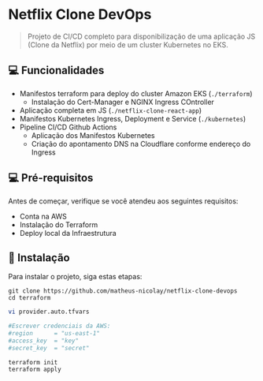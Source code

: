 # Netflix Clone DevOps

> Projeto de CI/CD completo para disponibilização de uma aplicação JS (Clone da Netflix) por meio de um cluster Kubernetes no EKS.

## 💻 Funcionalidades

- Manifestos terraform para deploy do cluster Amazon EKS (`./terraform`)
  - Instalação do Cert-Manager e NGINX Ingress COntroller
- Aplicação completa em JS (`./netflix-clone-react-app`)
- Manifestos Kubernetes Ingress, Deployment e Service (`./kubernetes`)
- Pipeline CI/CD Github Actions
  - Aplicação dos Manifestos Kubernetes
  - Criação do apontamento DNS na Cloudflare conforme endereço do Ingress

## 💻 Pré-requisitos

Antes de começar, verifique se você atendeu aos seguintes requisitos:

- Conta na AWS
- Instalação do Terraform
- Deploy local da Infraestrutura 

## 🚀 Instalação

Para instalar o projeto, siga estas etapas:

```
git clone https://github.com/matheus-nicolay/netflix-clone-devops
cd terraform
```
```bash
vi provider.auto.tfvars

#Escrever credenciais da AWS:
#region      = "us-east-1"
#access_key  = "key"
#secret_key  = "secret"
```
```
terraform init
terraform apply
```
